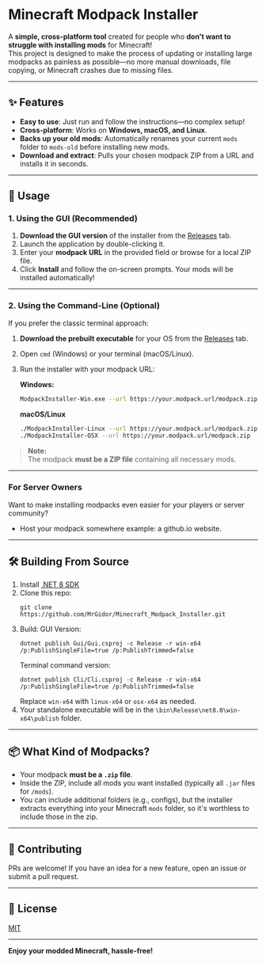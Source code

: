 # Minecraft Modpack Installer

A **simple, cross-platform tool** created for people who **don't want to struggle with installing mods** for Minecraft!  
This project is designed to make the process of updating or installing large modpacks as painless as possible—no more manual downloads, file copying, or Minecraft crashes due to missing files.

---

## ✨ Features

- **Easy to use**: Just run and follow the instructions—no complex setup!
- **Cross-platform**: Works on **Windows, macOS, and Linux**.
- **Backs up your old mods**: Automatically renames your current `mods` folder to `mods-old` before installing new mods.
- **Download and extract**: Pulls your chosen modpack ZIP from a URL and installs it in seconds.

---

## 🚀 Usage

### 1. Using the GUI (Recommended)

1. **Download the GUI version** of the installer from the [Releases](../../releases) tab.  
2. Launch the application by double-clicking it.  
3. Enter your **modpack URL** in the provided field or browse for a local ZIP file.  
4. Click **Install** and follow the on-screen prompts. Your mods will be installed automatically!  

---

### 2. Using the Command-Line (Optional)

If you prefer the classic terminal approach:

1. **Download the prebuilt executable** for your OS from the [Releases](../../releases) tab.  
2. Open `cmd` (Windows) or your terminal (macOS/Linux).  
3. Run the installer with your modpack URL:  

   **Windows:**  
   ```bash
   ModpackInstaller-Win.exe --url https://your.modpack.url/modpack.zip
   ```
   **macOS/Linux**
   ```bash
   ./ModpackInstaller-Linux --url https://your.modpack.url/modpack.zip
   ./ModpackInstaller-OSX --url https://your.modpack.url/modpack.zip
   ```

> **Note:**  
> The modpack **must be a ZIP file** containing all necessary mods.

---

### For Server Owners

Want to make installing modpacks even easier for your players or server community?

- Host your modpack somewhere example: a github.io website.

---

## 🛠 Building From Source

1. Install [.NET 8 SDK](https://dotnet.microsoft.com/download)
2. Clone this repo:
   ```
   git clone https://github.com/MrGidor/Minecraft_Modpack_Installer.git
   ```
3. Build:
   GUI Version:
   ```
   dotnet publish Gui/Gui.csproj -c Release -r win-x64 /p:PublishSingleFile=true /p:PublishTrimmed=false
   ```
   Terminal command version:
   ```
   dotnet publish Cli/Cli.csproj -c Release -r win-x64 /p:PublishSingleFile=true /p:PublishTrimmed=false
   ```
   Replace `win-x64` with `linux-x64` or `osx-x64` as needed.
5. Your standalone executable will be in the `\bin\Release\net8.0\win-x64\publish` folder.

---

## 📦 What Kind of Modpacks?

- Your modpack **must be a `.zip` file**.
- Inside the ZIP, include all mods you want installed (typically all `.jar` files for `/mods`).
- You can include additional folders (e.g., configs), but the installer extracts everything into your Minecraft `mods` folder, so it's worthless to include those in the zip.

---

## 🤝 Contributing

PRs are welcome! If you have an idea for a new feature, open an issue or submit a pull request.

---

## 📄 License

[MIT](LICENSE)

---

**Enjoy your modded Minecraft, hassle-free!**
